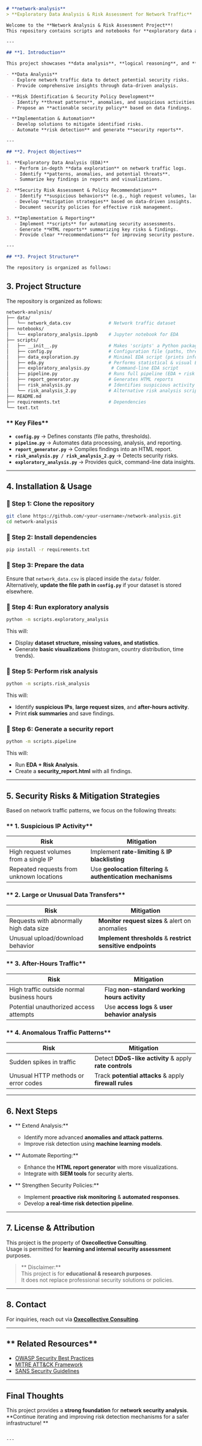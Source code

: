 ```markdown
# **network-analysis**
> **Exploratory Data Analysis & Risk Assessment for Network Traffic**

Welcome to the **Network Analysis & Risk Assessment Project**!  
This repository contains scripts and notebooks for **exploratory data analysis (EDA)** and **security risk assessment** on network traffic data.

---

## **1. Introduction**

This project showcases **data analysis**, **logical reasoning**, and **security risk identification & mitigation**. The key objectives include:

- **Data Analysis**  
  - Explore network traffic data to detect potential security risks.
  - Provide comprehensive insights through data-driven analysis.

- **Risk Identification & Security Policy Development**  
  - Identify **threat patterns**, anomalies, and suspicious activities.
  - Propose an **actionable security policy** based on data findings.

- **Implementation & Automation**  
  - Develop solutions to mitigate identified risks.
  - Automate **risk detection** and generate **security reports**.

---

## **2. Project Objectives**

1. **Exploratory Data Analysis (EDA)**  
   - Perform in-depth **data exploration** on network traffic logs.  
   - Identify **patterns, anomalies, and potential threats**.  
   - Summarize key findings in reports and visualizations.

2. **Security Risk Assessment & Policy Recommendations**  
   - Identify **suspicious behaviors** (e.g., high request volumes, large data transfers).  
   - Develop **mitigation strategies** based on data-driven insights.  
   - Document security policies for effective risk management.

3. **Implementation & Reporting**  
   - Implement **scripts** for automating security assessments.  
   - Generate **HTML reports** summarizing key risks & findings.  
   - Provide clear **recommendations** for improving security posture.

---

## **3. Project Structure**

The repository is organized as follows:

```
## 3. Project Structure

The repository is organized as follows:

```bash
network-analysis/
├── data/
│   └── network_data.csv              # Network traffic dataset
├── notebooks/
│   └── exploratory_analysis.ipynb    # Jupyter notebook for EDA
├── scripts/
│   ├── __init__.py                   # Makes 'scripts' a Python package
│   ├── config.py                     # Configuration file (paths, thresholds)
│   ├── data_exploration.py           # Minimal EDA script (prints info, stats)
│   ├── eda.py                        # Performs statistical & visual EDA
│   ├── exploratory_analysis.py        # Command-line EDA script
│   ├── pipeline.py                   # Runs full pipeline (EDA + risk analysis + reporting)
│   ├── report_generator.py           # Generates HTML reports
│   ├── risk_analysis.py              # Identifies suspicious activity in traffic logs
│   └── risk_analysis_2.py            # Alternative risk analysis script
├── README.md
├── requirements.txt                  # Dependencies
└── text.txt

```

### ** Key Files**
- **`config.py`** → Defines constants (file paths, thresholds).
- **`pipeline.py`** → Automates data processing, analysis, and reporting.
- **`report_generator.py`** → Compiles findings into an HTML report.
- **`risk_analysis.py / risk_analysis_2.py`** → Detects security risks.
- **`exploratory_analysis.py`** → Provides quick, command-line data insights.

---

## **4. Installation & Usage**

### **🔹 Step 1: Clone the repository**
```bash
git clone https://github.com/<your-username>/network-analysis.git
cd network-analysis
```

### **🔹 Step 2: Install dependencies**
```bash
pip install -r requirements.txt
```

### **🔹 Step 3: Prepare the data**
Ensure that `network_data.csv` is placed inside the `data/` folder.  
Alternatively, **update the file path in `config.py`** if your dataset is stored elsewhere.

### **🔹 Step 4: Run exploratory analysis**
```bash
python -m scripts.exploratory_analysis
```
This will:
- Display **dataset structure, missing values, and statistics**.
- Generate **basic visualizations** (histogram, country distribution, time trends).

### **🔹 Step 5: Perform risk analysis**
```bash
python -m scripts.risk_analysis
```
This will:
- Identify **suspicious IPs**, **large request sizes**, and **after-hours activity**.
- Print **risk summaries** and save findings.

### **🔹 Step 6: Generate a security report**
```bash
python -m scripts.pipeline
```
This will:
- Run **EDA + Risk Analysis**.
- Create a **security_report.html** with all findings.

---

## **5. Security Risks & Mitigation Strategies**

Based on network traffic patterns, we focus on the following threats:

### ** 1. Suspicious IP Activity**
| Risk | Mitigation |
|------|------------|
| High request volumes from a single IP | Implement **rate-limiting** & **IP blacklisting** |
| Repeated requests from unknown locations | Use **geolocation filtering** & **authentication mechanisms** |

### ** 2. Large or Unusual Data Transfers**
| Risk | Mitigation |
|------|------------|
| Requests with abnormally high data size | **Monitor request sizes** & alert on anomalies |
| Unusual upload/download behavior | **Implement thresholds** & **restrict sensitive endpoints** |

### ** 3. After-Hours Traffic**
| Risk | Mitigation |
|------|------------|
| High traffic outside normal business hours | Flag **non-standard working hours activity** |
| Potential unauthorized access attempts | Use **access logs** & **user behavior analysis** |

### ** 4. Anomalous Traffic Patterns**
| Risk | Mitigation |
|------|------------|
| Sudden spikes in traffic | Detect **DDoS-like activity** & apply **rate controls** |
| Unusual HTTP methods or error codes | Track **potential attacks** & apply **firewall rules** |

---

## **6. Next Steps**
- ** Extend Analysis:**  
  - Identify more advanced **anomalies and attack patterns**.
  - Improve risk detection using **machine learning models**.

- ** Automate Reporting:**  
  - Enhance the **HTML report generator** with more visualizations.
  - Integrate with **SIEM tools** for security alerts.

- ** Strengthen Security Policies:**  
  - Implement **proactive risk monitoring** & **automated responses**.
  - Develop **a real-time risk detection pipeline**.

---

## **7. License & Attribution**
This project is the property of **Oxecollective Consulting**.  
Usage is permitted for **learning and internal security assessment** purposes.

> ** Disclaimer:**  
> This project is for **educational & research purposes**.  
> It does not replace professional security solutions or policies.

---

## **8. Contact**
For inquiries, reach out via **[Oxecollective Consulting](http://www.oxecollective.com)**.  

---

## ** Related Resources**
- [OWASP Security Best Practices](https://owasp.org/)
- [MITRE ATT&CK Framework](https://attack.mitre.org/)
- [SANS Security Guidelines](https://www.sans.org/)

---

## **Final Thoughts**
This project provides a **strong foundation** for **network security analysis**.  
**Continue iterating and improving risk detection mechanisms for a safer infrastructure! **
```

---